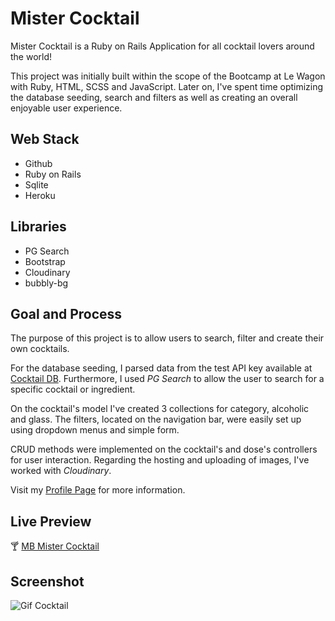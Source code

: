 # Mister Cocktail 

Mister Cocktail is a Ruby on Rails Application for all cocktail lovers around the world!

This project was initially built within the scope of the Bootcamp at Le Wagon with Ruby, HTML, SCSS and JavaScript. Later on, I've spent time optimizing the database seeding, search and filters as well as creating an overall enjoyable user experience.

## Web Stack
* Github
* Ruby on Rails
* Sqlite
* Heroku

## Libraries
* PG Search
* Bootstrap
* Cloudinary
* bubbly-bg

## Goal and Process
The purpose of this project is to allow users to search, filter and create their own cocktails.

For the database seeding, I parsed data from the test API key available at [Cocktail DB](https://www.thecocktaildb.com/api.php). Furthermore, I used *PG Search* to allow the user to search for a specific cocktail or ingredient.

On the cocktail's model I've created 3 collections for category, alcoholic and glass. The filters, located on the navigation bar, were easily set up using dropdown menus and simple form.

CRUD methods were implemented on the cocktail's and dose's controllers for user interaction. Regarding the hosting and uploading of images, I've worked with *Cloudinary*.

Visit my [Profile Page](https://mariabraganca.github.io/profile/pr_mrcocktail.html) for more information.

## Live Preview
🍸 [MB Mister Cocktail](https://mb-mister-cocktail.herokuapp.com/)


## Screenshot
![Gif Cocktail](https://res.cloudinary.com/db5jh0zwo/image/upload/v1601828728/profile/cocktail-homepage.jpg)

